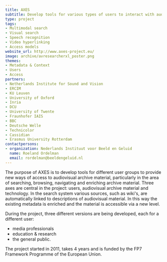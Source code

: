 ```yaml
---
title: AXES
subtitle: Develop tools for various types of users to interact with audiovisual libraries
type: project
tags:
- Multimodal search
- Visual search
- Speech recognition
- Video hyperlinking
- Access models
website_url: http://www.axes-project.eu/
image: archive/avresearcherxl_poster.png
themes:
- Metadata & Context
- Users
- Access
partners:
- Netherlands Institute for Sound and Vision
- ERCIM
- KU Leuven
- University of Oxford
- Inria
- DCU
- University of Twente
- Fraunhofer IAIS
- BBC
- Deutsche Welle
- Technicolor
- Cassidian
- Erasmus University Rotterdam
contactpersons:
- organization: Nederlands Instituut voor Beeld en Geluid
  name: Roeland Ordelman
  email: rordelman@beeldengeluid.nl
---
```


The purpose of AXES is to develop tools for different user groups to provide new ways of access to audiovisual archive material, particularly in the area of searching, browsing, navigating and enriching archive material. Three axes are central in the project: users, audiovisual archive material and technology. In the search system various sources, such as wiki's, are automatically linked to descriptions of audiovisual material. In this way the existing metadata is enriched and the material is accessible via a new level.

During the project, three different versions are being developed, each for a different user:

*   media professionals
*   education & research
*   the general public.

The project started in 2011, takes 4 years and is funded by the FP7 Framework Programme of the European Union.
